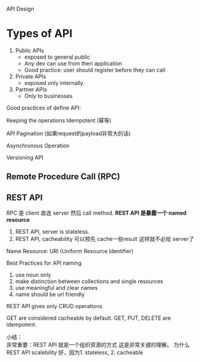 API Design


# Types of API
1. Public APIs
    - exposed to general public
    - Any dev can use from theri application
    - Good practice: user should register before they can call
2. Private APIs
    - exposed only internally.
3. Partner APIs
    - Only to businesses

Good practices of define API:

Keeping the operations Idempotent (幂等)

API Pagination (如果request的payload非常大的话)

Asynchronous Operation 

Versioning API


## Remote Procedure Call (RPC)
## REST API

RPC 是 client 直连 server 然后 call method. 
**REST API 是暴露一个 named resource**


1. REST API, server is stateless.
2. REST API, cacheability 可以预先 cache一些result 这样就不必给 server了

Name Resource:
URI (Uniform Resource Identifier)

Best Practices for API naming
1. use noun only
2. make distinction between collections and single resources
3. use meaningful and clear names
4. name should be url friendly 

REST API gives only CRUD operations

GET are considered cacheable by default.
GET, PUT, DELETE are idempotent.

小结：  
非常重要：REST API 就是一个组织资源的方式 这是非常关键的理解。
为什么 REST API scalebility 好，因为1. stateless, 2. cacheable